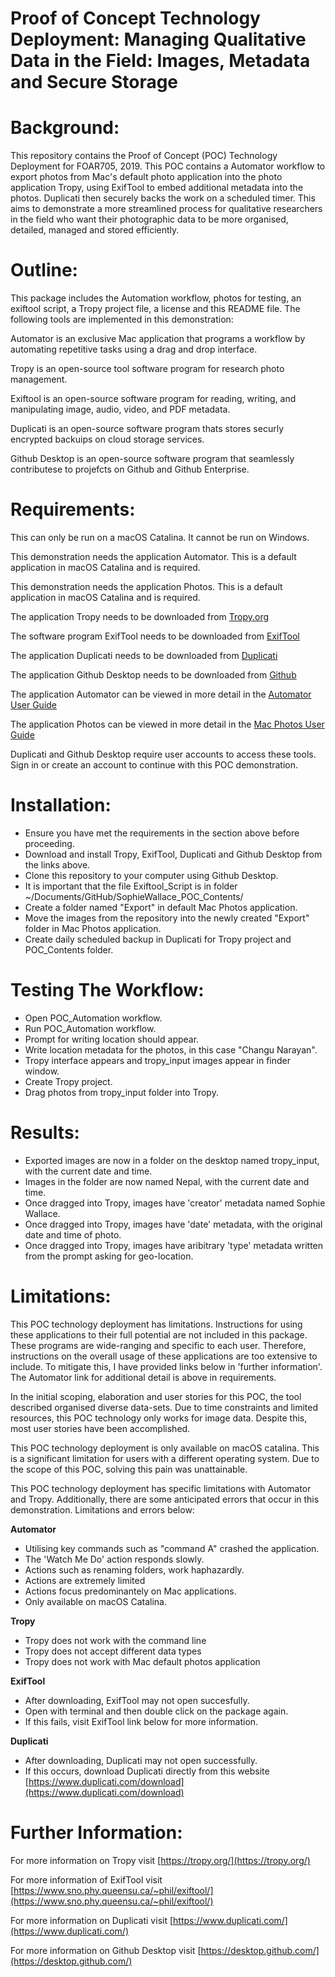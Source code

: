 # Proof of Concept Technology Deployment: Managing Qualitative Data in the Field: Images, Metadata and Secure Storage


# Background:


This repository contains the Proof of Concept (POC) Technology Deployment for FOAR705, 2019. This POC contains a Automator workflow to export photos from Mac's default photo application into the photo application Tropy, using ExifTool to embed additional metadata into the photos. Duplicati then securely backs the work on a scheduled timer. This aims to demonstrate a more streamlined process for qualitative researchers in the field who want their photographic data to be more organised, detailed, managed and stored efficiently. 

# Outline:


This package includes the Automation workflow, photos for testing, an exiftool script, a Tropy project file, a license and this README file. The following tools are implemented in this demonstration:

Automator is an exclusive Mac application that programs a workflow by automating repetitive tasks using a drag and drop interface.

Tropy is an open-source tool software program for research photo management.

Exiftool is an open-source software program for reading, writing, and manipulating image, audio, video, and PDF metadata.

Duplicati is an open-source software program thats stores securly encrypted backuips on cloud storage services.

Github Desktop is an open-source software program that seamlessly contributese to projefcts on Github and Github Enterprise. 

# Requirements:
This can only be run on a macOS Catalina. It cannot be run on Windows.

This demonstration needs the application Automator. This is a default application in macOS Catalina and is required.

This demonstration needs the application Photos. This is a default application in macOS Catalina and is required.

The application Tropy needs to be downloaded from [Tropy.org](https://tropy.org/download/mac)

The software program ExifTool needs to be downloaded from [ExifTool](https://www.sno.phy.queensu.ca/~phil/exiftool/ExifTool-11.75.dmg)

The application Duplicati needs to be downloaded from [Duplicati](https://updates.duplicati.com/beta/duplicati-2.0.4.23_beta_2019-07-14.dmg)

The application Github Desktop needs to be downloaded from [Github](https://central.github.com/deployments/desktop/desktop/latest/darwin)

The application Automator can be viewed in more detail in the [Automator User Guide](https://support.apple.com/en-au/guide/automator/welcome/mac)

The application Photos can be viewed in more detail in the [Mac Photos User Guide](https://support.apple.com/en-au/HT206186)

Duplicati and Github Desktop require user accounts to access these tools. Sign in or create an account to continue with this POC demonstration. 

# Installation:


* Ensure you have met the requirements in the section above before proceeding.
* Download and install Tropy, ExifTool, Duplicati and Github Desktop from the links above.
* Clone this repository to your computer using Github Desktop. 
* It is important that the file Exiftool_Script is in folder ~/Documents/GitHub/SophieWallace_POC_Contents/
* Create a folder named "Export" in default Mac Photos application.
* Move the images from the repository into the newly created "Export" folder in Mac Photos application.
* Create daily scheduled backup in Duplicati for Tropy project and POC_Contents folder.


# Testing The Workflow:


* Open POC_Automation workflow.
* Run POC_Automation workflow.
* Prompt for writing location should appear.
* Write location metadata for the photos, in this case "Changu Narayan".
* Tropy interface appears and tropy_input images appear in finder window.
* Create Tropy project.
* Drag photos from tropy_input folder into Tropy.


# Results:


* Exported images are now in a folder on the desktop named tropy_input, with the current date and time.
* Images in the folder are now named Nepal, with the current date and time.
* Once dragged into Tropy, images have 'creator' metadata named Sophie Wallace.
* Once dragged into Tropy, images have 'date' metadata, with the original date and time of photo.
* Once dragged into Tropy, images have aribitrary 'type' metadata written from the prompt asking for geo-location.




# Limitations:

This POC technology deployment has limitations. Instructions for using these applications to their full potential are not included in this package. These programs are wide-ranging and specific to each user. Therefore, instructions on the overall usage of these applications are too extensive to include. To mitigate this, I have provided links below in 'further information'. The Automator link for additional detail is above in requirements.

In the initial scoping, elaboration and user stories for this POC, the tool described organised diverse data-sets. Due to time constraints and limited resources, this POC technology only works for image data. Despite this, most user stories have been accomplished.

This POC technology deployment is only available on macOS catalina. This is a significant limitation for users with a different operating system. Due to the scope of this POC, solving this pain was unattainable. 

This POC technology deployment has specific limitations with Automator and Tropy. Additionally, there are some anticipated errors that occur in this demonstration. Limitations and errors below:


**Automator**
* Utilising key commands such as "command A" crashed the application.
* The 'Watch Me Do' action responds slowly.
* Actions such as renaming folders, work haphazardly.
* Actions are extremely limited
* Actions focus predominantely on Mac applications.
* Only available on macOS Catalina.

**Tropy**
* Tropy does not work with the command line
* Tropy does not accept different data types
* Tropy does not work with Mac default photos application

**ExifTool**
* After downloading, ExifTool may not open succesfully.
* Open with terminal and then double click on the package again.
* If this fails, visit ExifTool link below for more information.

**Duplicati**
* After downloading, Duplicati may not open successfully.
* If this occurs, download Duplicati directly from this website [https://www.duplicati.com/download](https://www.duplicati.com/download)

# Further Information:

For more information on Tropy visit [https://tropy.org/](https://tropy.org/) 

For more information of ExifTool visit [https://www.sno.phy.queensu.ca/~phil/exiftool/](https://www.sno.phy.queensu.ca/~phil/exiftool/)

For more information on Duplicati visit [https://www.duplicati.com/](https://www.duplicati.com/)

For more information on Github Desktop visit [https://desktop.github.com/](https://desktop.github.com/)
